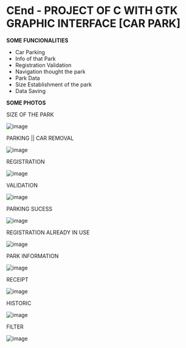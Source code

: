# CEnd - PROJECT OF C WITH GTK GRAPHIC INTERFACE [CAR PARK]
**SOME FUNCIONALITIES**
- Car Parking
- Info of that Park
- Registration Validation
- Navigation thought the park
- Park Data
- Size Establishment of the park
- Data Saving

**SOME PHOTOS**

SIZE OF THE PARK

![image](https://user-images.githubusercontent.com/48800536/155162918-49a20eab-5f40-4677-80f4-cfc07f0e744b.png)

PARKING || CAR REMOVAL

![image](https://user-images.githubusercontent.com/48800536/155163166-466a9e70-4e10-4f69-b95a-7b5cc2be587c.png)

REGISTRATION

![image](https://user-images.githubusercontent.com/48800536/155163287-240c775b-73ba-4abb-9bee-dc0e54d2a6d2.png)

VALIDATION

![image](https://user-images.githubusercontent.com/48800536/155163324-b0dc7b1f-7d58-4ba2-bd19-2fd6e78d1542.png)

PARKING SUCESS

![image](https://user-images.githubusercontent.com/48800536/155163391-ee14108e-9527-410a-916f-c79d0935f117.png)

REGISTRATION ALREADY IN USE

![image](https://user-images.githubusercontent.com/48800536/155163478-021d210b-2565-47e1-b63e-73c49ecb8ce9.png)

PARK INFORMATION

![image](https://user-images.githubusercontent.com/48800536/155163526-ed37430c-da54-428c-aa0f-7c9710893958.png)

RECEIPT

![image](https://user-images.githubusercontent.com/48800536/155163624-f9b75fa6-aa1a-4bd7-99e0-22698e024e82.png)

HISTORIC

![image](https://user-images.githubusercontent.com/48800536/155163666-6b1f831a-3be4-474b-957b-ec4727fd8b40.png)

FILTER

![image](https://user-images.githubusercontent.com/48800536/155163748-17efd2bb-fd46-4862-aa22-0829eb341d80.png)
